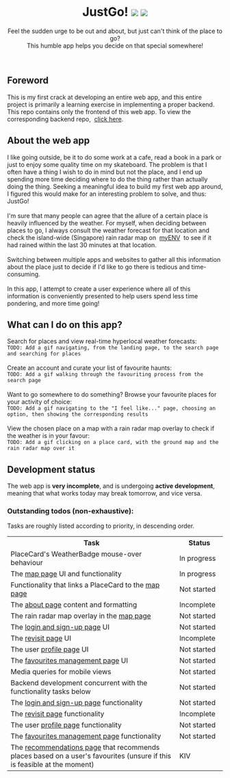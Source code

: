 <div align='center'>
  <h1>
    <div display='flex' align-items='center'>
      JustGo!
      <img src='https://user-images.githubusercontent.com/23531034/148372740-681d6810-c6ef-4560-b64e-996db9079e1e.png#gh-light-mode-only' />
      <img src='https://user-images.githubusercontent.com/23531034/148373133-da36d27f-8f04-49f4-a7c1-ecefd5818801.png#gh-dark-mode-only' />
    </div>
  </h1>
</div>

<p align='center'>
  Feel the sudden urge to be out and about, but just can't think of the place to go?
  <br />
  This humble app helps you decide on that special somewhere!
</p>

<br />

<section>
  <h2>Foreword</h2>
  <p>
    This is my first crack at developing an entire web app, and this entire project is primarily a
    learning exercise in implementing a proper backend. This repo contains only the frontend of this
    web app. To view the corresponding backend repo,&nbsp;
    <a href='https://github.com/canneth/just-go-backend' rel='noreferrer'>click here</a>.
  </p>
</section>

<section>
  <h2>About the web app</h2>
  <p>
    I like going outside, be it to do some work at a cafe, read a book in a park or just to enjoy some quality
    time on my skateboard. The problem is that I often have a thing I wish to do in mind but not the place, and
    I end up spending more time deciding where to do the thing rather than actually doing the thing. Seeking a
    meaningful idea to build my first web app around, I figured this would make for an interesting problem to
    solve, and thus: JustGo!
    <br />
    <br />
    I'm sure that many people can agree that the allure of a certain place is heavily influenced by the weather.
    For myself, when deciding between places to go, I always consult the weather forecast for that location and
    check the island-wide (Singapore) rain radar map on&nbsp;
    <a href='https://play.google.com/store/apps/details?id=sg.gov.nea&hl=en_SG&gl=US' rel='noreferrer'>myENV</a>&nbsp;
    to see if it had rained within the last 30 minutes at that location.
    <br />
    <br />
    Switching between multiple apps and websites to gather all this information about the place just to decide if
    I'd like to go there is tedious and time-consuming.
    <br />
    <br />
    In this app, I attempt to create a user experience where all of this information is conveniently presented to
    help users spend less time pondering, and more time going!
  </p>
</section>

<section>
  <h2>What can I do on this app?</h2>
  <p>
    Search for places and view real-time hyperlocal weather forecasts:
    <br />
    <code>TODO: Add a gif navigating, from the landing page, to the search page and searching for places</code>
    <br />
    <br />
    Create an account and curate your list of favourite haunts:
    <br />
    <code>TODO: Add a gif walking through the favouriting process from the search page</code>
    <br />
    <br />
    Want to go somewhere to do something? Browse your favourite places for your activity of choice:
    <br />
    <code>TODO: Add a gif navigating to the "I feel like..." page, choosing an option, then showing the corresponding results</code>
    <br />
    <br />
    View the chosen place on a map with a rain radar map overlay to check if the weather is in your favour:
    <br />
    <code>TODO: Add a gif clicking on a place card, with the ground map and the rain radar map over it</code>
  </p>
</section>

<section>
  <h2>Development status</h2>
  <p>
    The web app is <strong>very incomplete</strong>, and is undergoing <strong>active development</strong>,
    meaning that what works today may break tomorrow, and vice versa.
  </p>

  <h3>Outstanding todos (non-exhaustive):</h3>
  <p>
    Tasks are roughly listed according to priority, in descending order.
  </p>

  <table>
    <tr>
      <th>Task</th>
      <th>&nbsp;&nbsp;&nbsp;&nbsp;&nbsp;Status&nbsp;&nbsp;&nbsp;&nbsp;&nbsp;</th>
    </tr>
    <tr>
      <td>PlaceCard's WeatherBadge mouse-over behaviour</td>
      <td>In progress</td>
    </tr>
    <tr>
      <td>The <a href='https://justgo.dev/map' rel='noreferrer'>map page</a> UI and functionality</td>
      <td>In progress</td>
    </tr>
    <tr>
      <td>Functionality that links a PlaceCard to the <a href='https://justgo.dev/map' rel='noreferrer'>map page</a></td>
      <td>Not started</td>
    </tr>
    <tr>
      <td>The <a href='https://justgo.dev/about' rel='noreferrer'>about page</a> content and formatting</td>
      <td>Incomplete</td>
    </tr>
    <tr>
      <td>The rain radar map overlay in the <a href='https://justgo.dev/map' rel='noreferrer'>map page</a></td>
      <td>Not started</td>
    </tr>
    <tr>
      <td>The <a href='https://justgo.dev/login' rel='noreferrer'>login and sign-up page</a> UI</td>
      <td>Not started</td>
    </tr>
    <tr>
      <td>The <a href='https://justgo.dev/revisit' rel='noreferrer'>revisit page</a> UI</td>
      <td>Incomplete</td>
    </tr>
    <tr>
      <td>The user <a href='https://justgo.dev/profile' rel='noreferrer'>profile page</a> UI</td>
      <td>Not started</td>
    </tr>
    <tr>
      <td>The <a href='https://justgo.dev/profile/favourites' rel='noreferrer'>favourites management page</a> UI</td>
      <td>Not started</td>
    </tr>
    <tr>
      <td>Media queries for mobile views</td>
      <td>Not started</td>
    </tr>
    <tr>
      <td>Backend development concurrent with the functionality tasks below</td>
      <td>Not started</td>
    </tr>
    <tr>
      <td>The <a href='https://justgo.dev/login' rel='noreferrer'>login and sign-up page</a> functionality</td>
      <td>Not started</td>
    </tr>
    <tr>
      <td>The <a href='https://justgo.dev/revisit' rel='noreferrer'>revisit page</a> functionality</td>
      <td>Incomplete</td>
    </tr>
    <tr>
      <td>The user <a href='https://justgo.dev/profile' rel='noreferrer'>profile page</a> functionality</td>
      <td>Not started</td>
    </tr>
    <tr>
      <td>The <a href='https://justgo.dev/profile/favourites' rel='noreferrer'>favourites management page</a> functionality</td>
      <td>Not started</td>
    </tr>
    <tr>
      <td>The <a href='https://justgo.dev/recommendations' rel='noreferrer'>recommendations page</a> that recommends places based on a user's favourites (unsure if this is feasible at the moment)</td>
      <td>KIV</td>
    </tr>
  </table>
</section>
